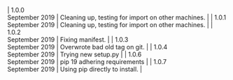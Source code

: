 | 1.0.0<br>September 2019 | Cleaning up, testing for import on other machines. |
| 1.0.1<br>September 2019 | Cleaning up, testing for import on other machines. |
| 1.0.2<br>September 2019 | Fixing manifest. |
| 1.0.3<br>September 2019 | Overwrote bad old tag on git. |
| 1.0.4<br>September 2019 | Trying new setup.py |
| 1.0.6<br>September 2019 | pip 19 adhering requirements |
| 1.0.7<br>September 2019 | Using pip directly to install. |
